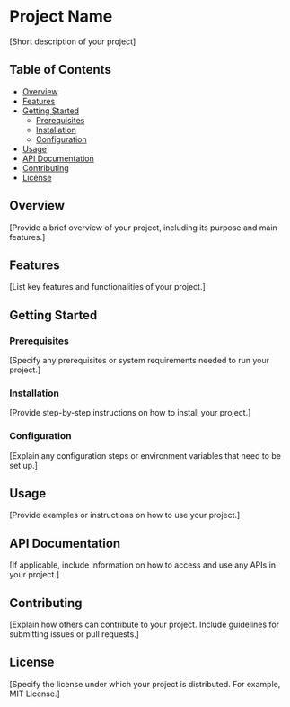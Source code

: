# Project Name

[Short description of your project]

## Table of Contents

- [Overview](#overview)
- [Features](#features)
- [Getting Started](#getting-started)
  - [Prerequisites](#prerequisites)
  - [Installation](#installation)
  - [Configuration](#configuration)
- [Usage](#usage)
- [API Documentation](#api-documentation)
- [Contributing](#contributing)
- [License](#license)

## Overview

[Provide a brief overview of your project, including its purpose and main features.]

## Features

[List key features and functionalities of your project.]

## Getting Started

### Prerequisites

[Specify any prerequisites or system requirements needed to run your project.]

### Installation

[Provide step-by-step instructions on how to install your project.]

### Configuration

[Explain any configuration steps or environment variables that need to be set up.]

## Usage

[Provide examples or instructions on how to use your project.]

## API Documentation

[If applicable, include information on how to access and use any APIs in your project.]

## Contributing

[Explain how others can contribute to your project. Include guidelines for submitting issues or pull requests.]

## License

[Specify the license under which your project is distributed. For example, MIT License.]
